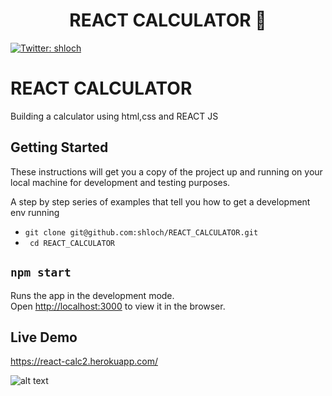 <h1 align="center">REACT CALCULATOR 👋</h1>
<p>
  <a href="https://twitter.com/shloch" target="_blank">
    <img alt="Twitter: shloch" src="https://img.shields.io/twitter/follow/shloch.svg?style=social" />
  </a>
</p>

# REACT CALCULATOR

Building a calculator using html,css and REACT JS

## Getting Started

These instructions will get you a copy of the project up and running on your local machine for development and testing purposes. 

A step by step series of examples that tell you how to get a development env running

- ``` git clone git@github.com:shloch/REACT_CALCULATOR.git ```
- ``` cd REACT_CALCULATOR```
## `npm start`

Runs the app in the development mode.<br />
Open [http://localhost:3000](http://localhost:3000) to view it in the browser.

## Live Demo
https://react-calc2.herokuapp.com/

![alt text](https://github.com/shloch/REACT_CALCULATOR/screenshot.png)